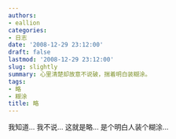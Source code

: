 ```yaml
---
authors:
- eallion
categories:
- 日志
date: '2008-12-29 23:12:00'
draft: false
lastmod: '2008-12-29 23:12:00'
slug: slightly
summary: 心里清楚却故意不说破，揣着明白装糊涂。
tags:
- 略
- 糊涂
title: 略
---
```


我知道...
我不说...
这就是略...
是个明白人装个糊涂...